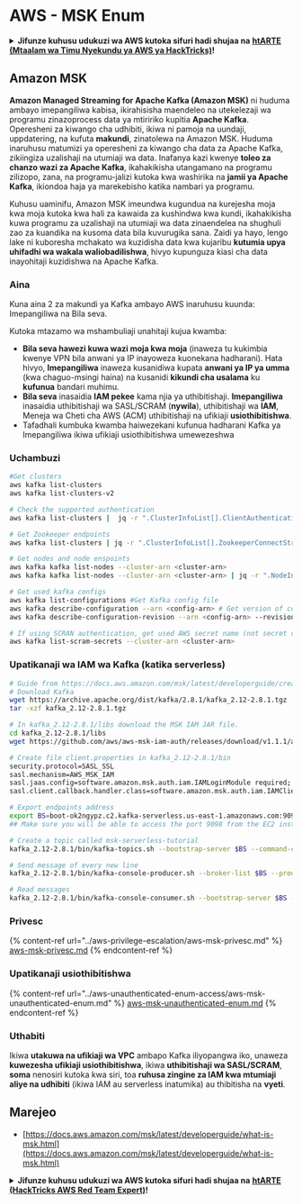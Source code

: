 # AWS - MSK Enum

<details>

<summary><strong>Jifunze kuhusu udukuzi wa AWS kutoka sifuri hadi shujaa na</strong> <a href="https://training.hacktricks.xyz/courses/arte"><strong>htARTE (Mtaalam wa Timu Nyekundu ya AWS ya HackTricks)</strong></a><strong>!</strong></summary>

Njia nyingine za kusaidia HackTricks:

* Ikiwa unataka kuona **kampuni yako ikitangazwa kwenye HackTricks** au **kupakua HackTricks kwa PDF** Angalia [**MIPANGO YA KUJIUNGA**](https://github.com/sponsors/carlospolop)!
* Pata [**bidhaa rasmi za PEASS & HackTricks**](https://peass.creator-spring.com)
* Gundua [**Familia ya PEASS**](https://opensea.io/collection/the-peass-family), mkusanyiko wetu wa [**NFTs**](https://opensea.io/collection/the-peass-family) ya kipekee
* **Jiunge na** 💬 [**Kikundi cha Discord**](https://discord.gg/hRep4RUj7f) au kikundi cha [**telegram**](https://t.me/peass) au **tufuate** kwenye **Twitter** 🐦 [**@hacktricks_live**](https://twitter.com/hacktricks_live)**.**
* **Shiriki mbinu zako za udukuzi kwa kuwasilisha PRs kwa** [**HackTricks**](https://github.com/carlospolop/hacktricks) na [**HackTricks Cloud**](https://github.com/carlospolop/hacktricks-cloud) repos za github.

</details>

## Amazon MSK

**Amazon Managed Streaming for Apache Kafka (Amazon MSK)** ni huduma ambayo imepangiliwa kabisa, ikirahisisha maendeleo na utekelezaji wa programu zinazoprocess data ya mtiririko kupitia **Apache Kafka**. Operesheni za kiwango cha udhibiti, ikiwa ni pamoja na uundaji, uppdatering, na kufuta **makundi**, zinatolewa na Amazon MSK.
Huduma inaruhusu matumizi ya operesheni za kiwango cha data za Apache Kafka, zikiingiza uzalishaji na utumiaji wa data. Inafanya kazi kwenye **toleo za chanzo wazi za Apache Kafka**, ikahakikisha utangamano na programu zilizopo, zana, na programu-jalizi kutoka kwa washirika na **jamii ya Apache Kafka**, ikiondoa haja ya marekebisho katika nambari ya programu.

Kuhusu uaminifu, Amazon MSK imeundwa kugundua na kurejesha moja kwa moja kutoka kwa hali za kawaida za kushindwa kwa kundi, ikahakikisha kuwa programu za uzalishaji na utumiaji wa data zinaendelea na shughuli zao za kuandika na kusoma data bila kuvurugika sana. Zaidi ya hayo, lengo lake ni kuboresha mchakato wa kuzidisha data kwa kujaribu **kutumia upya uhifadhi wa wakala waliobadilishwa**, hivyo kupunguza kiasi cha data inayohitaji kuzidishwa na Apache Kafka.

### **Aina**

Kuna aina 2 za makundi ya Kafka ambayo AWS inaruhusu kuunda: Imepangiliwa na Bila seva.

Kutoka mtazamo wa mshambuliaji unahitaji kujua kwamba:

* **Bila seva hawezi kuwa wazi moja kwa moja** (inaweza tu kukimbia kwenye VPN bila anwani ya IP inayoweza kuonekana hadharani). Hata hivyo, **Imepangiliwa** inaweza kusanidiwa kupata **anwani ya IP ya umma** (kwa chaguo-msingi haina) na kusanidi **kikundi cha usalama** ku **kufunua** bandari muhimu.
* **Bila seva** inasaidia **IAM pekee** kama njia ya uthibitishaji. **Imepangiliwa** inasaidia uthibitishaji wa SASL/SCRAM (**nywila**), uthibitishaji wa **IAM**, Meneja wa Cheti cha AWS (ACM) uthibitishaji na ufikiaji **usiothibitishwa**.
* Tafadhali kumbuka kwamba haiwezekani kufunua hadharani Kafka ya Imepangiliwa ikiwa ufikiaji usiothibitishwa umewezeshwa

### Uchambuzi
```bash
#Get clusters
aws kafka list-clusters
aws kafka list-clusters-v2

# Check the supported authentication
aws kafka list-clusters |  jq -r ".ClusterInfoList[].ClientAuthentication"

# Get Zookeeper endpoints
aws kafka list-clusters | jq -r ".ClusterInfoList[].ZookeeperConnectString, .ClusterInfoList[].ZookeeperConnectStringTls"

# Get nodes and node enspoints
aws kafka kafka list-nodes --cluster-arn <cluster-arn>
aws kafka kafka list-nodes --cluster-arn <cluster-arn> | jq -r ".NodeInfoList[].BrokerNodeInfo.Endpoints" # Get endpoints

# Get used kafka configs
aws kafka list-configurations #Get Kafka config file
aws kafka describe-configuration --arn <config-arn> # Get version of config
aws kafka describe-configuration-revision --arn <config-arn> --revision <version> # Get content of config version

# If using SCRAN authentication, get used AWS secret name (not secret value)
aws kafka list-scram-secrets --cluster-arn <cluster-arn>
```
### Upatikanaji wa IAM wa Kafka (katika serverless)
```bash
# Guide from https://docs.aws.amazon.com/msk/latest/developerguide/create-serverless-cluster.html
# Download Kafka
wget https://archive.apache.org/dist/kafka/2.8.1/kafka_2.12-2.8.1.tgz
tar -xzf kafka_2.12-2.8.1.tgz

# In kafka_2.12-2.8.1/libs download the MSK IAM JAR file.
cd kafka_2.12-2.8.1/libs
wget https://github.com/aws/aws-msk-iam-auth/releases/download/v1.1.1/aws-msk-iam-auth-1.1.1-all.jar

# Create file client.properties in kafka_2.12-2.8.1/bin
security.protocol=SASL_SSL
sasl.mechanism=AWS_MSK_IAM
sasl.jaas.config=software.amazon.msk.auth.iam.IAMLoginModule required;
sasl.client.callback.handler.class=software.amazon.msk.auth.iam.IAMClientCallbackHandler

# Export endpoints address
export BS=boot-ok2ngypz.c2.kafka-serverless.us-east-1.amazonaws.com:9098
## Make sure you will be able to access the port 9098 from the EC2 instance (check VPS, subnets and SG)

# Create a topic called msk-serverless-tutorial
kafka_2.12-2.8.1/bin/kafka-topics.sh --bootstrap-server $BS --command-config client.properties --create --topic msk-serverless-tutorial --partitions 6

# Send message of every new line
kafka_2.12-2.8.1/bin/kafka-console-producer.sh --broker-list $BS --producer.config client.properties --topic msk-serverless-tutorial

# Read messages
kafka_2.12-2.8.1/bin/kafka-console-consumer.sh --bootstrap-server $BS --consumer.config client.properties --topic msk-serverless-tutorial --from-beginning
```
### Privesc

{% content-ref url="../aws-privilege-escalation/aws-msk-privesc.md" %}
[aws-msk-privesc.md](../aws-privilege-escalation/aws-msk-privesc.md)
{% endcontent-ref %}

### Upatikanaji usiothibitishwa

{% content-ref url="../aws-unauthenticated-enum-access/aws-msk-unauthenticated-enum.md" %}
[aws-msk-unauthenticated-enum.md](../aws-unauthenticated-enum-access/aws-msk-unauthenticated-enum.md)
{% endcontent-ref %}

### Uthabiti

Ikiwa **utakuwa na ufikiaji wa VPC** ambapo Kafka iliyopangwa iko, unaweza **kuwezesha ufikiaji usiothibitishwa**, ikiwa **uthibitishaji wa SASL/SCRAM**, **soma** nenosiri kutoka kwa siri, toa **ruhusa zingine za IAM kwa mtumiaji aliye na udhibiti** (ikiwa IAM au serverless inatumika) au thibitisha na **vyeti**.

## Marejeo

* [https://docs.aws.amazon.com/msk/latest/developerguide/what-is-msk.html](https://docs.aws.amazon.com/msk/latest/developerguide/what-is-msk.html)

<details>

<summary><strong>Jifunze kuhusu udukuzi wa AWS kutoka sifuri hadi shujaa na</strong> <a href="https://training.hacktricks.xyz/courses/arte"><strong>htARTE (HackTricks AWS Red Team Expert)</strong></a><strong>!</strong></summary>

Njia nyingine za kusaidia HackTricks:

* Ikiwa unataka kuona **kampuni yako ikitangazwa kwenye HackTricks** au **kupakua HackTricks kwa PDF** Angalia [**MIPANGO YA KUJIUNGA**](https://github.com/sponsors/carlospolop)!
* Pata [**bidhaa rasmi za PEASS & HackTricks**](https://peass.creator-spring.com)
* Gundua [**Familia ya PEASS**](https://opensea.io/collection/the-peass-family), mkusanyiko wetu wa [**NFTs**](https://opensea.io/collection/the-peass-family) ya kipekee
* **Jiunge na** 💬 [**Kikundi cha Discord**](https://discord.gg/hRep4RUj7f) au kikundi cha [**telegram**](https://t.me/peass) au **tufuate** kwenye **Twitter** 🐦 [**@hacktricks_live**](https://twitter.com/hacktricks_live)**.**
* **Shiriki mbinu zako za udukuzi kwa kuwasilisha PRs kwa** [**HackTricks**](https://github.com/carlospolop/hacktricks) na [**HackTricks Cloud**](https://github.com/carlospolop/hacktricks-cloud) repos za github.

</details>
